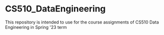 # CS510_DataEngineering

This repository is intended to use for the course assignments of CS510 Data Engineering in Spring '23 term
